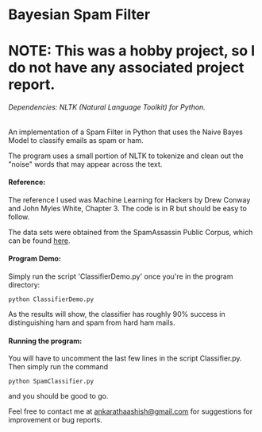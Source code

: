 # Bayesian Spam Filter

# NOTE: This was a hobby project, so I do not have any associated project report.

###### Dependencies: NLTK (Natural Language Toolkit) for Python.

An implementation of a Spam Filter in Python that uses the Naive Bayes Model to classify emails as spam or ham.

The program uses a small portion of NLTK to tokenize and clean out the "noise" words that may appear across the text.

#### Reference:

The reference I used was Machine Learning for Hackers by Drew Conway and John Myles White, Chapter 3. The code is in R but should be easy to follow.

The data sets were obtained from the SpamAssassin Public Corpus, which can be found [here](http://spamassassin.apache.org/old/publiccorpus/).

#### Program Demo:

Simply run the script 'ClassifierDemo.py' once you're in the program directory:

```
python ClassifierDemo.py
```

As the results will show, the classifier has roughly 90% success in distinguishing ham and spam from hard ham mails.

#### Running the program:

You will have to uncomment the last few lines in the script Classifier.py. Then simply run the command

```
python SpamClassifier.py
```

and you should be good to go.

Feel free to contact me at ankarathaashish@gmail.com for suggestions for improvement or bug reports.


